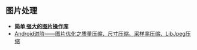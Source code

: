 ## 图片处理
- [**简单 强大的图片操作库**](https://www.ctolib.com/topics-128452.html)
- [ Android进阶——图片优化之质量压缩、尺寸压缩、采样率压缩、LibJpeg压缩](http://blog.csdn.net/qq_30379689/article/details/78884167)